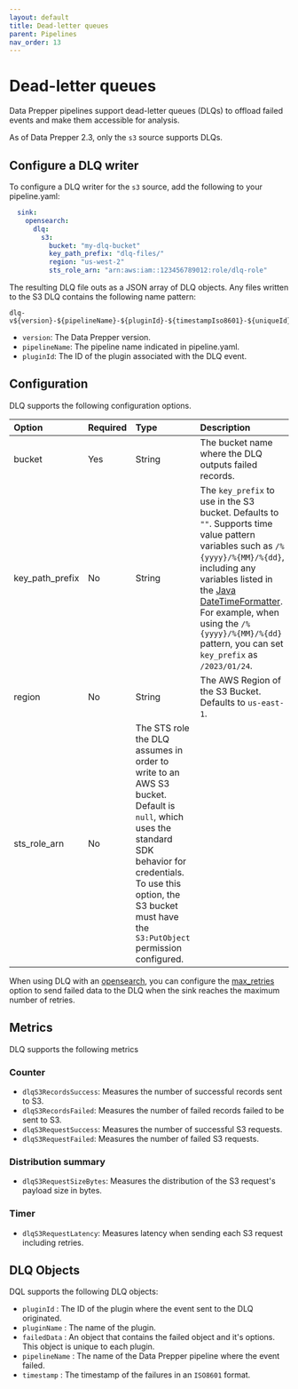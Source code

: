 ```yaml
---
layout: default
title: Dead-letter queues 
parent: Pipelines
nav_order: 13
---
```


# Dead-letter queues

Data Prepper pipelines support dead-letter queues (DLQs) to offload failed events and make them accessible for analysis.

As of Data Prepper 2.3, only the `s3` source supports DLQs.

## Configure a DLQ writer

To configure a DLQ writer for the `s3` source, add the following to your pipeline.yaml:

```yaml
  sink:
    opensearch:
      dlq:
        s3:
          bucket: "my-dlq-bucket"
          key_path_prefix: "dlq-files/"
          region: "us-west-2"
          sts_role_arn: "arn:aws:iam::123456789012:role/dlq-role"
```

The resulting DLQ file outs as a JSON array of DLQ objects. Any files written to the S3 DLQ contains the following name pattern:

```
dlq-v${version}-${pipelineName}-${pluginId}-${timestampIso8601}-${uniqueId}
```

- `version`: The Data Prepper version.
- `pipelineName`: The pipeline name indicated in pipeline.yaml.
- `pluginId`: The ID of the plugin associated with the DLQ event.

## Configuration

DLQ supports the following configuration options.

Option | Required | Type | Description
:--- | :--- | :--- | :---
bucket | Yes | String | The bucket name where the DLQ outputs failed records.
key_path_prefix | No | String | The `key_prefix` to use in the S3 bucket. Defaults to `""`. Supports time value pattern variables such as `/%{yyyy}/%{MM}/%{dd}`, including any variables listed in the [Java DateTimeFormatter](https://docs.oracle.com/javase/8/docs/api/java/time/format/DateTimeFormatter.html). For example, when using the `/%{yyyy}/%{MM}/%{dd}` pattern, you can set `key_prefix` as `/2023/01/24`.
region | No | String | The AWS Region of the S3 Bucket. Defaults to `us-east-1`.
sts_role_arn | No | The STS role the DLQ assumes in order to write to an AWS S3 bucket. Default is `null`, which uses the standard SDK behavior for credentials. To use this option, the S3 bucket must have the `S3:PutObject` permission configured.

When using DLQ with an [opensearch]({{site.url}}{{site.baseurl}}/data-prepper/pipelines/sinks/opensearch/), you can configure the [max_retries]({{site.url}}{{site.baseurl}}/data-prepper/pipelines/sinks/opensearch/#configure-max_retries) option to send failed data to the DLQ when the sink reaches the maximum number of retries.


## Metrics

DLQ supports the following metrics

### Counter

- `dlqS3RecordsSuccess`: Measures the number of successful records sent to S3.
- `dlqS3RecordsFailed`: Measures the number of failed records failed to be sent to S3.
- `dlqS3RequestSuccess`: Measures the number of successful S3 requests.
- `dlqS3RequestFailed`: Measures the number of failed S3 requests.

### Distribution summary

- `dlqS3RequestSizeBytes`: Measures the distribution of the S3 request's payload size in bytes.

### Timer

- `dlqS3RequestLatency`: Measures latency when sending each S3 request including retries.

## DLQ Objects

DQL supports the following DLQ objects:

* `pluginId` : The ID of the plugin where the event sent to the DLQ originated.
* `pluginName` : The name of the plugin.
* `failedData` : An object that contains the failed object and it's options. This object is unique to each plugin.
* `pipelineName` : The name of the Data Prepper pipeline where the event failed.
* `timestamp` : The timestamp of the failures in an `ISO8601` format.

